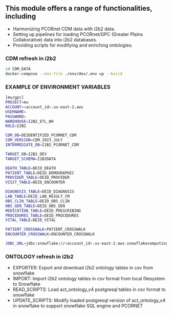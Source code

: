 ## This module offers a range of functionalities, including
* Harmonizing PCORnet CDM data with i2b2 data.
* Setting up pipelines for loading PCORnet/GPC (Greater Plains Collaborative) data into i2b2 databases.
* Providing scripts for modifying and enriching ontologies.

### CDM refresh in i2b2
```sh
cd CDM_DATA
docker-compose --env-file ./env/dev/.env up --build
```
### EXAMPLE OF ENVIRONMENT VARIABLES
```sh
[mu/gpc]
PROJECT=mu
ACCOUNT=<account_id>.us-east-2.aws
USERNAME=
PASSWORD=
WAREHOUSE=I2B2_ETL_WH
ROLE=I2B2

CDM_DB=DEIDENTIFIED_PCORNET_CDM
CDM_VERSION=CDM_2023_JULY
INTERMEDIATE_DB=I2B2_PCORNET_CDM

TARGET_DB=I2B2_DEV
TARGET_SCHEMA=I2B2DATA

DEATH_TABLE=DEID_DEATH
PATIENT_TABLE=DEID_DEMOGRAPHIC
PROVIDER_TABLE=DEID_PROVIDER
VISIT_TABLE=DEID_ENCOUNTER

DIAGNOSIS_TABLE=DEID_DIAGNOSIS
LAB_TABLE=DEID_LAB_RESULT_CM
OBS_CLIN_TABLE=DEID_OBS_CLIN
OBS_GEN_TABLE=DEID_OBS_GEN
MEDICATION_TABLE=DEID_PRESCRIBING
PROCEDURES_TABLE=DEID_PROCEDURES
VITAL_TABLE=DEID_VITAL

PATIENT_CROSSWALK=PATIENT_CROSSWALK
ENCOUNTER_CROSSWALK=ENCOUNTER_CROSSWALK

JDBC_URL=jdbc:snowflake://<account_id>.us-east-2.aws.snowflakecomputing.com/?db=I2B2_DEV&schema=I2B2METADATA&warehouse=I2B2_ETL_WH&role=I2B2&CLIENT_RESULT_COLUMN_CASE_INSENSITIVE=true

```


### ONTOLOGY refresh in i2b2

- EXPORTER: Export and download i2b2 ontology tables in csv from snowflake
- IMPORT: Import i2b2 ontology tables in csv format from local filesystem to Snowflake
- READ_SCRIPTS: Load act_ontology_v4 postgresql tables in csv format to snowflake
- UPDATE_SCRIPTS: Modify loaded postgresql version of act_ontology_v4 in snowflake to support snowflake SQL engine and PCORNET